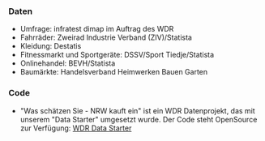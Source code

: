 ### Daten

- Umfrage: infratest dimap im Auftrag des WDR
- Fahrräder: Zweirad Industrie Verband (ZIV)/Statista
- Kleidung: Destatis
- Fitnessmarkt und Sportgeräte: DSSV/Sport Tiedje/Statista
- Onlinehandel: BEVH/Statista
- Baumärkte: Handelsverband Heimwerken Bauen Garten


### Code

- "Was schätzen Sie - NRW kauft ein" ist ein WDR Datenprojekt, das mit unserem "Data Starter" umgesetzt wurde. Der Code steht OpenSource zur Verfügung: [WDR Data Starter](https://github.com/wdr-data/starter/)
